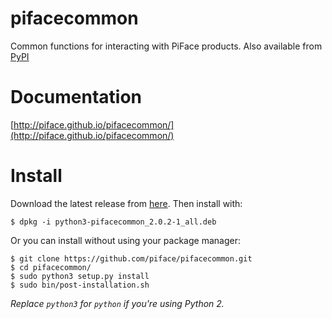 pifacecommon
============

Common functions for interacting with PiFace products. Also available from
[PyPI](https://pypi.python.org/pypi/pifacecommon/)


Documentation
=============

[http://piface.github.io/pifacecommon/](http://piface.github.io/pifacecommon/)


Install
=======

Download the latest release from
[here](https://github.com/piface/pifacecommon/releases). Then install with:

    $ dpkg -i python3-pifacecommon_2.0.2-1_all.deb

Or you can install without using your package manager:

    $ git clone https://github.com/piface/pifacecommon.git
    $ cd pifacecommon/
    $ sudo python3 setup.py install
    $ sudo bin/post-installation.sh

*Replace `python3` for `python` if you're using Python 2.*